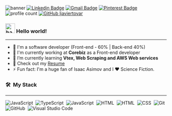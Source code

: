 ![banner](https://user-images.githubusercontent.com/34925280/120120620-02a21880-c164-11eb-9c18-2d3e7f0f98a4.jpg)
[![Linkedin Badge](https://img.shields.io/badge/-LinkedIn-blue?style=flat-square&logo=Linkedin&logoColor=white&link=https://www.linkedin.com/in/ljaviertovar/)](https://www.linkedin.com/in/ljaviertovar/)
[![Gmail Badge](https://img.shields.io/badge/-Gmail-d14836?style=flat-square&logo=Gmail&logoColor=white&link=mailto:luisjavier.tovarp@gmail.com)](mailto:luisjavier.tovarp@gmail.com)
[![Pinterest Badge](https://img.shields.io/badge/-Pinterest-d14836?style=flat-square&logo=Pinterest&logoColor=white&link=https://www.pinterest.com.mx/Taviz55/_saved/)](https://www.pinterest.com.mx/Taviz55/_saved/)
![profile count](https://komarev.com/ghpvc/?username=ljaviertovar&color=red)
[![GitHub ljaviertovar](https://img.shields.io/github/followers/ljaviertovar?label=follow&style=social)](https://github.com/ljaviertovar)

### <img alt="handwavegif" src="https://user-images.githubusercontent.com/39513876/112366216-8cfe7400-8cfe-11eb-8116-7d3dbae20e97.gif" width='30'/> Hello world! 
<hr>

- :rocket: I'm a software developer (Front-end - 60% | Back-end 40%)
- 🏢 I'm currently working at **Corebiz** as a Front-end developer
- 🌱 I’m currently learning **Vtex, Web Scraping and AWS Web services**
- 📙 Check out my [Resume](https://drive.google.com/file/d/13lHl9_hPD8gn8v4CTESU07y8mKKLbu_Q/view?usp=sharing)
- ⚡️ Fun fact: I'm a huge fan of Isaac Asimov and I ❤️ Science Fiction.

### 🛠 &nbsp;My Stack
<hr>

![JavaScript](https://img.shields.io/badge/-JavaScript-05122A?style=flat&logo=javascript)&nbsp;
![TypeScript](https://img.shields.io/badge/-TypeScript-05122A?style=flat&logo=typescript)&nbsp;
![JavaScript](https://img.shields.io/badge/-React-05122A?style=flat&logo=react)&nbsp;
![HTML](https://img.shields.io/badge/-PHP-05122A?style=flat&logo=PHP)&nbsp;
![HTML](https://img.shields.io/badge/-HTML-05122A?style=flat&logo=HTML5)&nbsp;
![CSS](https://img.shields.io/badge/-CSS-05122A?style=flat&logo=CSS3&logoColor=1572B6)&nbsp;
![Git](https://img.shields.io/badge/-Git-05122A?style=flat&logo=git)&nbsp;
![GitHub](https://img.shields.io/badge/-GitHub-05122A?style=flat&logo=github)&nbsp;
![Visual Studio Code](https://img.shields.io/badge/-Visual%20Studio%20Code-05122A?style=flat&logo=visual-studio-code&logoColor=007ACC)&nbsp;

<!--
**ljaviertovar/ljaviertovar** is a ✨ _special_ ✨ repository because its `README.md` (this file) appears on your GitHub profile.

Here are some ideas to get you started:

- 🔭 I’m currently working on ...
- 🌱 I’m currently learning ...
- 👯 I’m looking to collaborate on ...
- 🤔 I’m looking for help with ...
- 💬 Ask me about ...
- 📫 How to reach me: ...
- 😄 Pronouns: ...
- ⚡ Fun fact: ...
-->

